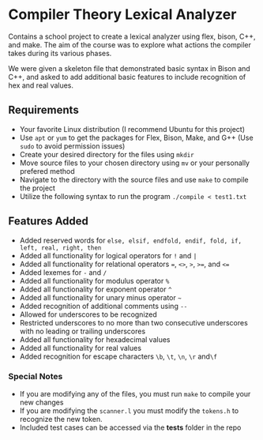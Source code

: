 # Compiler Theory Lexical Analyzer
Contains a school project to create a lexical analyzer using flex, bison, C++, and make. The aim of the course was to explore what actions the compiler takes during its various phases.

We were given a skeleton file that demonstrated basic syntax in Bison and C++, and asked to add additional basic features to include recognition of hex and real values.

## Requirements
- Your favorite Linux distribution (I recommend Ubuntu for this project)
- Use `apt` or `yum` to get the packages for Flex, Bison, Make, and G++ (Use `sudo` to avoid permission issues)
- Create your desired directory for the files using `mkdir`
- Move source files to your chosen directory using `mv` or your personally prefered method
- Navigate to the directory with the source files and use `make` to compile the project
- Utilize the following syntax to run the program `./compile < test1.txt`

## Features Added
- Added reserved words for `else, elsif, endfold, endif, fold, if, left, real, right, then`
- Added all functionality for logical operators for `!` and `|`
- Added all functionality for relational operators `=`, `<>`, `>`, `>=`, and `<=`
- Added lexemes for `-` and `/`
- Added all functionality for modulus operator `%`
- Added all functionality for exponent operator `^`
- Added all functionality for unary minus operator `~`
- Added recognition of additional comments using `--`
- Allowed for underscores to be recognized
- Restricted underscores to no more than two consecutive underscores with no leading or trailing underscores
- Added all functionality for hexadecimal values
- Added all functionality for real values
- Added recognition for escape characters `\b`, `\t`, `\n`, `\r` and`\f`

### Special Notes
- If you are modifying any of the files, you must run `make` to compile your new changes
- If you are modifying the `scanner.l` you must modify the `tokens.h` to recognize the new token.
- Included test cases can be accessed via the **tests** folder in the repo
